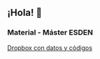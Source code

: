 ## ¡Hola! 👋

<!--
**lhansa/lhansa** is a ✨ _special_ ✨ repository because its `README.md` (this file) appears on your GitHub profile.

Here are some ideas to get you started:

- 🔭 I’m currently working on ...
- 🌱 I’m currently learning ...
- 👯 I’m looking to collaborate on ...
- 🤔 I’m looking for help with ...
- 💬 Ask me about ...
- 📫 How to reach me: ...
- 😄 Pronouns: ...
- ⚡ Fun fact: ...
-->

### Material - Máster ESDEN

[Dropbox con datos y códigos](https://www.dropbox.com/sh/cm45i9liqiwwrrp/AAAV6K4b6wW9bgLhctIV2hJ0a?dl=0)

